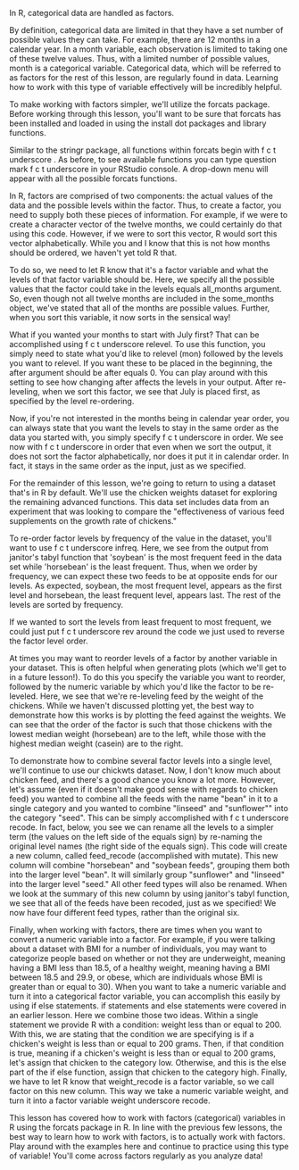 In R, categorical data are handled as factors. 

By definition, categorical data are limited in that they have a set number of possible values they can take. For example, there are 12 months in a calendar year. In a month variable, each observation is limited to taking one of these twelve values. Thus, with a limited number of possible values, month is a categorical variable. Categorical data, which will be referred to as factors for the rest of this lesson, are regularly found in data. Learning how to work with this type of variable effectively will be incredibly helpful.

To make working with factors simpler, we'll utilize the forcats package. Before working through this lesson, you'll want to be sure that forcats has been installed and loaded in using the install dot packages and library functions.

Similar to the stringr package, all functions within forcats begin with f c t underscore . As before, to see available functions you can type question mark f c t underscore  in your RStudio console. A drop-down menu will appear with all the possible forcats functions. 

In R, factors are comprised of two components: the actual values of the data and the possible levels within the factor. Thus, to create a factor, you need to supply both these pieces of information. For example, if we were to create a character vector of the twelve months, we could certainly do that using this code. However, if we were to sort this vector, R would sort this vector alphabetically. While you and I know that this is not how months should be ordered, we haven't yet told R that. 

To do so, we need to let R know that it's a factor variable and what the levels of that factor variable should be. Here, we specify all the possible values that the factor could take in the levels equals all_months argument. So, even though not all twelve months are included in the some_months object, we've stated that all of the months are possible values. Further, when you sort this variable, it now sorts in the sensical way!

What if you wanted your months to start with July first? That can be accomplished using f c t underscore relevel. To use this function, you simply need to state what you'd like to relevel (mon) followed by the levels you want to relevel. If you want these to be placed in the beginning, the after argument should be after equals 0. You can play around with this setting to see how changing after affects the levels in your output. After re-leveling, when we sort this factor, we see that July is placed first, as specified by the level re-ordering.

Now, if you're not interested in the months being in calendar year order, you can always state that you want the levels to stay in the same order as the data you started with, you simply specify f c t underscore in order. We see now with f c t underscore in order that even when we sort the output, it does not sort the factor alphabetically, nor does it put it in calendar order. In fact, it stays in the same order as the input, just as we specified.

For the remainder of this lesson, we're going to return to using a dataset that's in R by default. We'll use the chicken weights dataset for exploring the remaining advanced functions. This data set includes data from an experiment that was looking to compare the "effectiveness of various feed supplements on the growth rate of chickens."

To re-order factor levels by frequency of the value in the dataset, you'll want to use f c t underscore infreq. Here, we see from the output from janitor's tabyl function that 'soybean' is the most frequent feed in the data set while 'horsebean' is the least frequent. Thus, when we order by frequency, we can expect these two feeds to be at opposite ends for our levels. As expected, soybean, the most frequent level, appears as the first level and horsebean, the least frequent level, appears last. The rest of the levels are sorted by frequency. 

If we wanted to sort the levels from least frequent to most frequent, we could just put f c t underscore rev around the code we just used to reverse the factor level order.

At times you may want to reorder levels of a factor by another variable in your dataset. This is often helpful when generating plots (which we'll get to in a future lesson!). To do this you specify the variable you want to reorder, followed by the numeric variable by which you'd like the factor to be re-leveled. Here, we see that we're re-leveling feed by the weight of the chickens.  While we haven't discussed plotting yet, the best way to demonstrate how this works is by plotting the feed against the weights. We can see that the order of the factor is such that those chickens with the lowest median weight (horsebean) are to the left, while those with the highest median weight (casein) are to the right.

To demonstrate how to combine several factor levels into a single level, we'll continue to use our chickwts dataset. Now, I don't know much about chicken feed, and there's a good chance you know a lot more. However, let's assume (even if it doesn't make good sense with regards to chicken feed) you wanted to combine all the feeds with the name "bean" in it to a single category and you wanted to combine "linseed" and "sunflower"" into the category "seed". This can be simply accomplished with f c t underscore recode. In fact, below, you see we can rename all the levels to a simpler term (the values on the left side of the equals sign) by re-naming the original level names (the right side of the equals sign). This code will create a new column, called feed_recode (accomplished with mutate). This new column will combine "horsebean" and "soybean feeds", grouping them both into the larger level "bean". It will similarly group "sunflower" and "linseed" into the larger level "seed." All other feed types will also be renamed. When we look at the summary of this new column by using janitor's tabyl function, we see that all of the feeds have been recoded, just as we specified! We now have four different feed types, rather than the original six.

Finally, when working with factors, there are times when you want to convert a numeric variable into a factor. For example, if you were talking about a dataset with BMI for a number of individuals, you may want to categorize people based on whether or not they are underweight, meaning having a BMI less than 18.5, of a healthy weight, meaning having a BMI between 18.5 and 29.9, or obese, which are individuals whose BMI is greater than or equal to 30). When you want to take a numeric variable and turn it into a categorical factor variable, you can accomplish this easily by using if else statements. if statements and else statements were covered in an earlier lesson. Here we combine those two ideas. Within a single statement we provide R with a condition: weight less than or equal to 200. With this, we are stating that the condition we are specifying is if a chicken's weight is less than or equal to 200 grams. Then, if that condition is true, meaning if a chicken's weight is less than or equal to 200 grams, let's assign that chicken to the category low. Otherwise, and this is the else part of the if else function, assign that chicken to the category high. Finally, we have to let R know that weight_recode is a factor variable, so we call factor on this new column. This way we take a numeric variable weight, and turn it into a factor variable weight underscore recode. 

This lesson has covered how to work with factors (categorical) variables in R using the forcats package in R. In line with the previous few lessons, the best way to learn how to work with factors, is to actually work with factors. Play around with the examples here and continue to practice using this type of variable! You'll come across factors regularly as you analyze data!